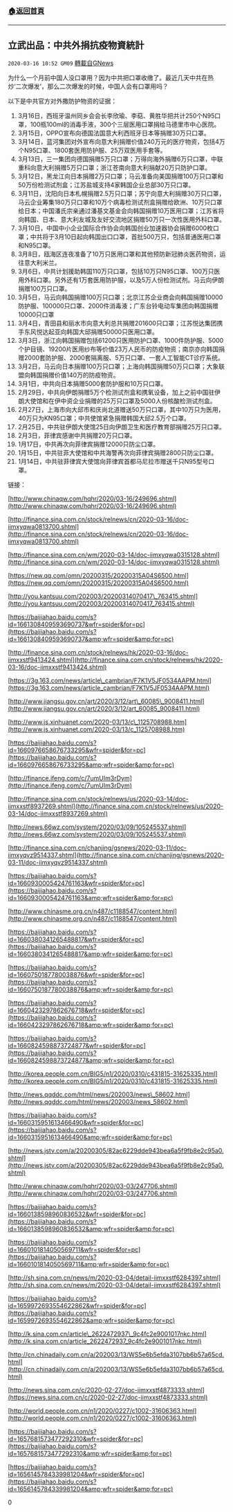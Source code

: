 ###  [:house:返回首頁](https://github.com/ourhimalayas/txt)
---

## 立武出品：中共外捐抗疫物資統計
`2020-03-16 10:52 GM09` [轉載自GNews](https://gnews.org/zh-hant/142528/)

为什么一个月前中国人没口罩用？因为中共把口罩收缴了。最近几天中共在热炒‘二次爆发’，那么二次爆发的时候，中国人会有口罩用吗？

以下是中共官方对外撒防护物资的证据：

1. 3月16日，西班牙温州同乡会会长李欣瑜、李萜、黄胜华把共计250个N95口罩，100瓶100ml的消毒手液，300个三层医用口罩捐给马德里市中心医院。
2. 3月15日，OPPO宣布向德国法国意大利西班牙日本等捐赠30万只口罩。
3. 3月14日，蓝河集团对外宣布向意大利捐赠价值240万元的医疗物资，包括4万个N95口罩、1800套医用防护服、25万双医用手套等。
4. 3月13日，三一集团向德国捐赠5万只口罩；万得向海外捐赠6万只口罩，中联重科向意大利捐赠5万只口罩；浙江苍南向意大利捐献20万只防护口罩。
5. 3月12日，黑龙江向日本捐赠2万只口罩；马云准备向美国捐赠100万只口罩和50万份检测试剂盒；江苏盐城支持4家韩国企业总部30万只口罩。
6. 3月11日，沈阳向日本札幌捐赠2.5万只口罩；苏宁向意大利捐赠30万只口罩，马云企业筹集180万只口罩和10万个病毒检测试剂盒捐赠给欧洲、10万只口罩给日本；中国潘氏宗亲通过潘基文基金会向韩国捐赠10万医用口罩；江苏省将向韩国、日本、意大利友城及友好交流地区捐赠50万只一次性医用外科口罩。
7. 3月10日，中国中小企业国际合作协会向韩国创业加速器协会捐赠6000枚口罩；中共将于3月10日起向韩国出口口罩，首批500万只，包括普通医用口罩和N95口罩。
8. 3月8日，瓯海区连夜准备了10万只医用口罩和其他预防新冠肺炎医药物资，运往意大利米兰。
9. 3月6日，中共计划援助韩国110万只口罩，包括10万只N95口罩、100万只医用外科口罩。另外还有1万套医用防护服，以及5万人份检测试剂。马云向伊朗捐赠100万只口罩。
10. 3月5日，马云向韩国捐赠100万只口罩；北京江苏企业商会向韩国捐赠10000防护服、100000只口罩、2000件消毒液；广东台铃电动车集团向韩国捐赠10000只口罩
11. 3月4日，青田县和丽水市向意大利总共捐赠201600只口罩；江苏悦达集团携手东风悦达起亚向韩国大邱捐赠50000只医用口罩。
12. 3月3日，浙江向韩国捐赠包括61200只医用防护口罩、1000件防护服、5000个护目镜、19200片医用纱布等价值23万人民币的防疫物资；南京亦向韩国捐赠2000套防护服、2000套隔离服、5万只口罩、一套人工智能CT诊疗系统。
13. 3月2日，马云向日本捐赠100万只口罩；上海向韩国捐赠50万只口罩；大象联盟向韩国捐赠价值140万的防疫物资。
14. 3月1日，中共向日本捐赠5000套防护服和10万只口罩。
15. 2月29日，中共向伊朗捐赠5万个检测试剂盒和携氧设备，加上之前中国驻伊朗大使馆和在伊中资企业捐赠的25万只口罩及5000人份核酸检测试剂盒。
16. 2月27日，上海市向大邱市和庆尚北道赠送50万只口罩，其中10万只为医用，40万只为KN95口罩；中共使馆紧急捐赠韩国大邱2.5万个口罩。
17. 2月25日，中共驻伊朗大使馆25日向伊朗卫生和医疗教育部捐赠25万只口罩。
18. 2月3日，菲律宾感谢中共捐赠20万只口罩。
19. 1月17日，中共再次向菲律宾捐赠12000只防尘口罩。
20. 1月15日，中共驻菲大使馆和中共海警再次向菲律宾捐赠2800只防尘口罩。
21. 1月14日，中共驻菲律宾大使馆向菲律宾首都马尼拉市赠送千只N95型号口罩。


链接：

[http://www.chinaqw.com/hqhr/2020/03-16/249696.shtml](http://www.chinaqw.com/hqhr/2020/03-16/249696.shtml)

[http://finance.sina.com.cn/stock/relnews/cn/2020-03-16/doc-iimxyqwa0813700.shtml](http://finance.sina.com.cn/stock/relnews/cn/2020-03-16/doc-iimxyqwa0813700.shtml)

[http://finance.sina.com.cn/wm/2020-03-14/doc-iimxyqwa0315128.shtml](http://finance.sina.com.cn/wm/2020-03-14/doc-iimxyqwa0315128.shtml)

[https://new.qq.com/omn/20200315/20200315A04S6500.html](https://new.qq.com/omn/20200315/20200315A04S6500.html)

[http://you.kantsuu.com/202003/20200314070417\_763415.shtml](http://you.kantsuu.com/202003/20200314070417_763415.shtml)

[https://baijiahao.baidu.com/s?id=1661308409593690737&wfr=spider&for=pc](https://baijiahao.baidu.com/s?id=1661308409593690737&amp;wfr=spider&amp;for=pc)

[http://finance.sina.com.cn/stock/relnews/hk/2020-03-16/doc-iimxxstf9413424.shtml](http://finance.sina.com.cn/stock/relnews/hk/2020-03-16/doc-iimxxstf9413424.shtml)

[https://3g.163.com/news/article\_cambrian/F7K1V5JF0534AAPM.html](https://3g.163.com/news/article_cambrian/F7K1V5JF0534AAPM.html)

[http://www.jiangsu.gov.cn/art/2020/3/12/art\_60085\_9008411.html](http://www.jiangsu.gov.cn/art/2020/3/12/art_60085_9008411.html)

[http://www.js.xinhuanet.com/2020-03/13/c\_1125708988.htm](http://www.js.xinhuanet.com/2020-03/13/c_1125708988.htm)

[https://baijiahao.baidu.com/s?id=1660976658676733295&wfr=spider&for=pc](https://baijiahao.baidu.com/s?id=1660976658676733295&amp;wfr=spider&amp;for=pc)

[http://finance.ifeng.com/c/7umUIm3rDym](http://finance.ifeng.com/c/7umUIm3rDym)

[http://finance.sina.com.cn/stock/relnews/us/2020-03-14/doc-iimxxstf8937269.shtml](http://finance.sina.com.cn/stock/relnews/us/2020-03-14/doc-iimxxstf8937269.shtml)

[http://news.66wz.com/system/2020/03/09/105245537.shtml](http://news.66wz.com/system/2020/03/09/105245537.shtml)

[http://finance.sina.com.cn/chanjing/gsnews/2020-03-11/doc-iimxyqvz9514337.shtml](http://finance.sina.com.cn/chanjing/gsnews/2020-03-11/doc-iimxyqvz9514337.shtml)

[https://baijiahao.baidu.com/s?id=1660930005424761163&wfr=spider&for=pc](https://baijiahao.baidu.com/s?id=1660930005424761163&amp;wfr=spider&amp;for=pc)

[http://www.chinasme.org.cn/n487/c1188547/content.html](http://www.chinasme.org.cn/n487/c1188547/content.html)

[https://baijiahao.baidu.com/s?id=1660380341265488817&wfr=spider&for=pc](https://baijiahao.baidu.com/s?id=1660380341265488817&amp;wfr=spider&amp;for=pc)

[https://baijiahao.baidu.com/s?id=1660750187780038876&wfr=spider&for=pc](https://baijiahao.baidu.com/s?id=1660750187780038876&amp;wfr=spider&amp;for=pc)

[https://baijiahao.baidu.com/s?id=1660423297862676718&wfr=spider&for=pc](https://baijiahao.baidu.com/s?id=1660423297862676718&amp;wfr=spider&amp;for=pc)

[https://baijiahao.baidu.com/s?id=1660824598873724877&wfr=spider&for=pc](https://baijiahao.baidu.com/s?id=1660824598873724877&amp;wfr=spider&amp;for=pc)

[http://korea.people.com.cn/BIG5/n1/2020/0310/c431815-31625335.html](http://korea.people.com.cn/BIG5/n1/2020/0310/c431815-31625335.html)

[http://news.qqddc.com/html/news/202003/news\_58602.html](http://news.qqddc.com/html/news/202003/news_58602.html)

[https://baijiahao.baidu.com/s?id=1660315951613466490&wfr=spider&for=pc](https://baijiahao.baidu.com/s?id=1660315951613466490&amp;wfr=spider&amp;for=pc)

[http://news.jstv.com/a/20200305/82ac6229dde943bea6a5f9fb8e2c95a0.shtml](http://news.jstv.com/a/20200305/82ac6229dde943bea6a5f9fb8e2c95a0.shtml)

[http://www.chinaqw.com/hqhr/2020/03-03/247706.shtml](http://www.chinaqw.com/hqhr/2020/03-03/247706.shtml)

[https://baijiahao.baidu.com/s?id=1660138598960836532&wfr=spider&for=pc](https://baijiahao.baidu.com/s?id=1660138598960836532&amp;wfr=spider&amp;for=pc)

[https://baijiahao.baidu.com/s?id=1660101814050569711&wfr=spider&for=pc](https://baijiahao.baidu.com/s?id=1660101814050569711&amp;wfr=spider&amp;for=pc)

[http://sh.sina.com.cn/news/m/2020-03-04/detail-iimxxstf6284397.shtml](http://sh.sina.com.cn/news/m/2020-03-04/detail-iimxxstf6284397.shtml)

[https://baijiahao.baidu.com/s?id=1659972693554622862&wfr=spider&for=pc](https://baijiahao.baidu.com/s?id=1659972693554622862&amp;wfr=spider&amp;for=pc)

[http://k.sina.com.cn/article\_2622472937\_9c4fc2e9001017nkc.html](http://k.sina.com.cn/article_2622472937_9c4fc2e9001017nkc.html)

[http://cn.chinadaily.com.cn/a/202003/13/WS5e6b5efda3107bb6b57a65cd.html](http://cn.chinadaily.com.cn/a/202003/13/WS5e6b5efda3107bb6b57a65cd.html)

[http://news.sina.com.cn/c/2020-02-27/doc-iimxxstf4873333.shtml](https://news.sina.com.cn/c/2020-02-27/doc-iimxxstf4873333.shtml)

[http://world.people.com.cn/n1/2020/0227/c1002-31606363.html](http://world.people.com.cn/n1/2020/0227/c1002-31606363.html)

[https://baijiahao.baidu.com/s?id=1657681573477292310&wfr=spider&for=pc](https://baijiahao.baidu.com/s?id=1657681573477292310&amp;wfr=spider&amp;for=pc)

[https://baijiahao.baidu.com/s?id=1656145784339981204&wfr=spider&for=pc](https://baijiahao.baidu.com/s?id=1656145784339981204&amp;wfr=spider&amp;for=pc)



0
